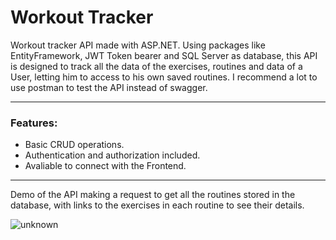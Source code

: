 # Workout Tracker

Workout tracker API made with ASP.NET. Using packages like EntityFramework, JWT Token bearer and SQL Server as database, this API is designed to track all the data of the exercises, routines and data of a User, letting him to access to his own saved routines. I recommend a lot to use postman to test the API instead of swagger. 

---

### Features:

 - Basic CRUD operations.
 - Authentication and authorization included.
 - Avaliable to connect with the Frontend.
 
---

Demo of the API making a request to get all the routines stored in the database, with links to the exercises in each routine to see their details.

![unknown](https://user-images.githubusercontent.com/93677342/189553795-6ca8f0eb-fa03-4aa5-a9a6-1d8484f376ad.png)
